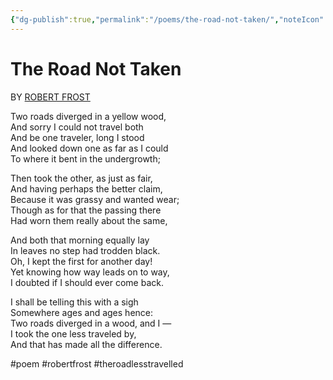 ```yaml
---
{"dg-publish":true,"permalink":"/poems/the-road-not-taken/","noteIcon":"2"}
---
```


# The Road Not Taken 
BY [ROBERT FROST](https://www.poetryfoundation.org/poets/robert-frost)

Two roads diverged in a yellow wood,  
And sorry I could not travel both  
And be one traveler, long I stood  
And looked down one as far as I could  
To where it bent in the undergrowth;  

Then took the other, as just as fair,  
And having perhaps the better claim,  
Because it was grassy and wanted wear;  
Though as for that the passing there  
Had worn them really about the same,  

And both that morning equally lay  
In leaves no step had trodden black.  
Oh, I kept the first for another day!  
Yet knowing how way leads on to way,  
I doubted if I should ever come back.  

I shall be telling this with a sigh  
Somewhere ages and ages hence:  
Two roads diverged in a wood, and I —  
I took the one less traveled by,  
And that has made all the difference.

#poem #robertfrost #theroadlesstravelled